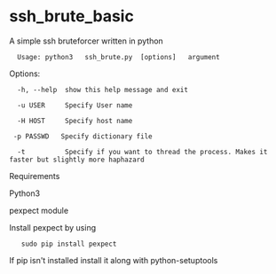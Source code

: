 # ssh_brute_basic
A simple ssh bruteforcer written in python

      Usage: python3   ssh_brute.py  [options]   argument

Options:

      -h, --help  show this help message and exit

      -u USER     Specify User name

      -H HOST     Specify host name

     -p PASSWD   Specify dictionary file

      -t          Specify if you want to thread the process. Makes it faster but slightly more haphazard
  
Requirements

Python3

pexpect module

Install pexpect by using 

       sudo pip install pexpect

If pip isn't installed install it along with python-setuptools

